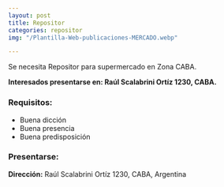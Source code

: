 ```yaml
---
layout: post
title: Repositor
categories: repositor
img: "/Plantilla-Web-publicaciones-MERCADO.webp"

---
```

Se necesita Repositor para supermercado en Zona CABA.

**Interesados presentarse en: Raúl Scalabrini Ortíz 1230, CABA.**

### Requisitos:

* Buena dicción
* Buena presencia
* Buena predisposición

### Presentarse:

**Dirección:** Raúl Scalabrini Ortíz 1230, CABA, Argentina